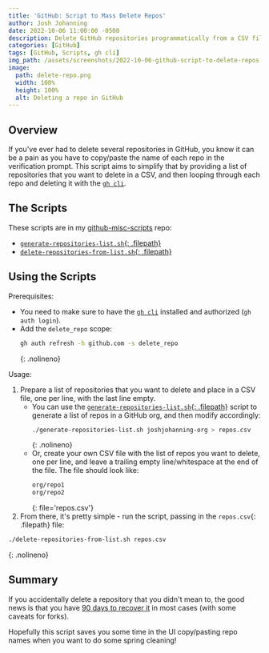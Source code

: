```yaml
---
title: 'GitHub: Script to Mass Delete Repos'
author: Josh Johanning
date: 2022-10-06 11:00:00 -0500
description: Delete GitHub repositories programmatically from a CSV file
categories: [GitHub]
tags: [GitHub, Scripts, gh cli]
img_path: /assets/screenshots/2022-10-06-github-script-to-delete-repos
image:
  path: delete-repo.png
  width: 100%
  height: 100%
  alt: Deleting a repo in GitHub
---
```


## Overview

If you've ever had to delete several repositories in GitHub, you know it can be a pain as you have to copy/paste the name of each repo in the verification prompt. This script aims to simplify that by providing a list of repositories that you want to delete in a CSV, and then looping through each repo and deleting it with the [`gh cli`](https://cli.github.com/).

## The Scripts

These scripts are in my [github-misc-scripts](https://github.com/joshjohanning/github-misc-scripts) repo:

- [`generate-repositories-list.sh`{: .filepath}](https://github.com/joshjohanning/github-misc-scripts/blob/main/gh-cli/generate-repositories-list.sh)
- [`delete-repositories-from-list.sh`{: .filepath}](https://github.com/joshjohanning/github-misc-scripts/blob/main/gh-cli/delete-repositories-from-list.sh)

## Using the Scripts

Prerequisites:

- You need to make sure to have the [`gh cli`](https://cli.github.com/) installed and authorized (`gh auth login`).
- Add the `delete_repo` scope:
  ```bash
  gh auth refresh -h github.com -s delete_repo
  ```
  {: .nolineno}

Usage:

1. Prepare a list of repositories that you want to delete and place in a CSV file, one per line, with the last line empty.
    - You can use the [`generate-repositories-list.sh`{: .filepath}](https://github.com/joshjohanning/github-misc-scripts/blob/main/gh-cli/generate-repositories-list.sh) script to generate a list of repos in a GitHub org, and then modify accordingly: 
      ```bash
      ./generate-repositories-list.sh joshjohanning-org > repos.csv
      ```
      {: .nolineno}
    - Or, create your own CSV file with the list of repos you want to delete, one per line, and leave a trailing empty line/whitespace at the end of the file. The file should look like: 
      ```sh
      org/repo1
      org/repo2

      ```
      {: file='repos.csv'}
2. From there, it's pretty simple - run the script, passing in the `repos.csv`{: .filepath} file:

```bash
./delete-repositories-from-list.sh repos.csv
```
{: .nolineno}

## Summary

If you accidentally delete a repository that you didn't mean to, the good news is that you have [90 days to recover it](https://docs.github.com/en/repositories/creating-and-managing-repositories/restoring-a-deleted-repository) in most cases (with some caveats for forks). 

Hopefully this script saves you some time in the UI copy/pasting repo names when you want to do some spring cleaning!
